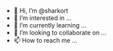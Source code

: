 - 👋 Hi, I’m @sharkort
- 👀 I’m interested in ...
- 🌱 I’m currently learning ...
- 💞️ I’m looking to collaborate on ...
- 📫 How to reach me ...

<!---
sharkort/sharkort is a ✨ special ✨ repository because its `README.md` (this file) appears on your GitHub profile.
You can click the Preview link to take a look at your changes.
--->
